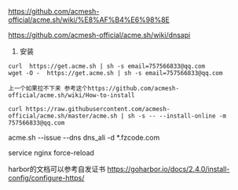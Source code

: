 https://github.com/acmesh-official/acme.sh/wiki/%E8%AF%B4%E6%98%8E

https://github.com/acmesh-official/acme.sh/wiki/dnsapi 

1. 安装 
```
curl  https://get.acme.sh | sh -s email=757566833@qq.com
wget -O -  https://get.acme.sh | sh -s email=757566833@qq.com

上一个如果拉不下来 参考这个https://github.com/acmesh-official/acme.sh/wiki/How-to-install

curl https://raw.githubusercontent.com/acmesh-official/acme.sh/master/acme.sh | sh -s -- --install-online -m  757566833@qq.com

```

acme.sh --issue --dns dns_ali -d *.fzcode.com

service nginx force-reload


harbor的文档可以参考自发证书
https://goharbor.io/docs/2.4.0/install-config/configure-https/